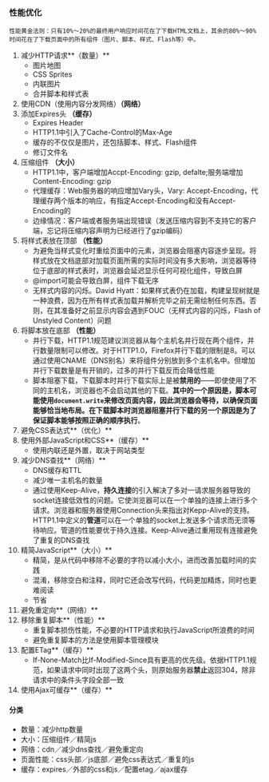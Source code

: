 ### 性能优化

```
性能黄金法则：只有10%～20%的最终用户响应时间花在了下载HTML文档上，其余的80%～90%时间花在了下载页面中的所有组件（图片、脚本、样式、Flash等）中。
```

1. 减少HTTP请求**（数量）**
   - 图片地图
   - CSS Sprites
   - 内联图片
   - 合并脚本和样式表
2. 使用CDN（使用内容分发网络）**（网络）**
3. 添加Expires头 **（缓存）**
   - Expires Header
   - HTTP1.1中引入了Cache-Control的Max-Age
   - 缓存的不仅仅是图片，还包括脚本、样式、Flash组件
   - 修订文件名
4. 压缩组件 **（大小）**
   - HTTP1.1中，客户端增加Accpt-Encoding: gzip, defalte;服务端增加Content-Encoding: gzip
   - 代理缓存：Web服务器的响应增加Vary头，Vary: Accept-Encoding，代理缓存两个版本的响应，有指定Accept-Encoding和没有Accept-Encoding的
   - 边缘情况：客户端或者服务端出现错误（发送压缩内容到不支持它的客户端，忘记将压缩内容声明为已经进行了gzip编码）
5. 将样式表放在顶部 **（性能）**
   - 为避免当样式变化时重绘页面中的元素，浏览器会阻塞内容逐步呈现。将样式放在文档底部对加载页面所需的实际时间没有多大影响，浏览器等待位于底部的样式表时，浏览器会延迟显示任何可视化组件，导致白屏
   - @import可能会导致白屏，组件下载无序
   - 无样式内容的闪烁。David Hyatt：如果样式表仍在加载，构建呈现树就是一种浪费，因为在所有样式表加载并解析完毕之前无需绘制任何东西。否则，在其准备好之前显示内容会遇到FOUC（无样式内容的闪烁，Flash of Unstyled Content）问题
6. 将脚本放在底部 **（性能）**
   - 并行下载，HTTP1.1规范建议浏览器从每个主机名并行现在两个组件，并行数量限制可以修改。对于HTTP1.0，Firefox并行下载的限制是8。可以通过使用CNAME（DNS别名）来将组件分别放到多个主机名中。但增加并行下载数量是有开销的，过多的并行下载反而会降低性能
   - 脚本阻塞下载，下载脚本时并行下载实际上是被**禁用的**——即使使用了不同的主机名，浏览器也不会启动其他的下载。**其中的一个原因是，脚本可能使用`document.write`来修改页面内容，因此浏览器会等待，以确保页面能够恰当地布局。在下载脚本时浏览器阻塞并行下载的另一个原因是为了保证脚本能够按照正确的顺序执行**。
7. 避免CSS表达式**（优化）**
8. 使用外部JavaScript和CSS**（缓存）**
   - 使用内联还是外置，取决于网站类型
9. 减少DNS查找**（网络）**
   - DNS缓存和TTL
   - 减少唯一主机名的数量
   - 通过使用Keep-Alive，**持久连接**的引入解决了多对一请求服务器导致的socket连接低效性的问题。它使浏览器可以在一个单独的连接上进行多个请求。浏览器和服务器使用Connection头来指出对Kepp-Alive的支持。HTTP1.1中定义的**管道**可以在一个单独的socket上发送多个请求而无须等待响应。管道的性能要优于持久连接。Keep-Alive通过重用现有连接避免了重复的DNS查找
10. 精简JavaScript**（大小）**
    - 精简，是从代码中移除不必要的字符以减小大小，进而改善加载时间的实践
    - 混淆，移除空白和注释，同时它还会改写代码，代码更加精炼，同时也更难阅读
    - 节省
11. 避免重定向**（网络）**
12. 移除重复脚本**（性能）**
    - 重复脚本损伤性能，不必要的HTTP请求和执行JavaScript所浪费的时间
    - 避免重复脚本的方法是使用脚本管理模块
13. 配置ETag**（缓存）**
    - If-None-Match比If-Modified-Since具有更高的优先级。依据HTTP1.1规范，如果请求中同时出现了这两个头，则原始服务器**禁止**返回304，除非请求中的条件头字段全部一致
14. 使用Ajax可缓存**（缓存）**

#### 分类
- 数量：减少http数量
- 大小：压缩组件／精简js
- 网络：cdn／减少dns查找／避免重定向
- 页面性能：css头部／js底部／避免css表达式／重复的js
- 缓存：expires／外部的css和js／配置etag／ajax缓存